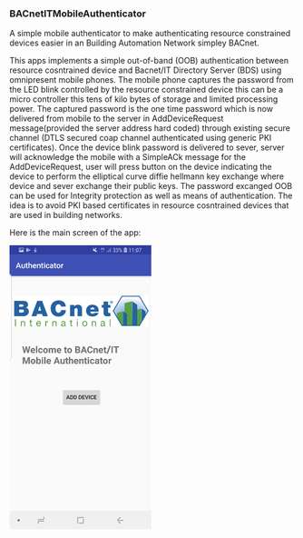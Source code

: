 ### BACnetITMobileAuthenticator

<p>A simple mobile authenticator to make authenticating resource constrained devices easier in an Building Automation Network simpley BACnet.</p>
    This apps implements a simple out-of-band (OOB) authentication between resource cosntrained device and Bacnet/IT Directory Server (BDS) using omnipresent mobile phones.
    The mobile phone captures the password from the LED blink controlled by the resource constrained device this can be a micro controller this tens of kilo bytes of storage and limited processing power.
    The captured password is the one time password which is now delivered from mobile to the server in AddDeviceRequest message(provided the server address hard coded)
    through existing secure channel (DTLS secured coap channel authenticated using generic PKI certificates).
    Once the device blink password is delivered to sever, server will acknowledge the mobile with a SimpleACk message for the AddDeviceRequest,
    user will press button on the device indicating the device to perform the elliptical curve diffie hellmann key exchange where device and sever exchange their public keys.
    The password excanged OOB can be used for Integrity protection as well as means of authentication.
    The idea is to avoid PKI based certificates in resource cosntrained devices that are used in building networks.

<p> Here is the main screen of the app: </p>
<img src="mainScreen.jpg" alt="App Screen" width="250" height="500"></img>